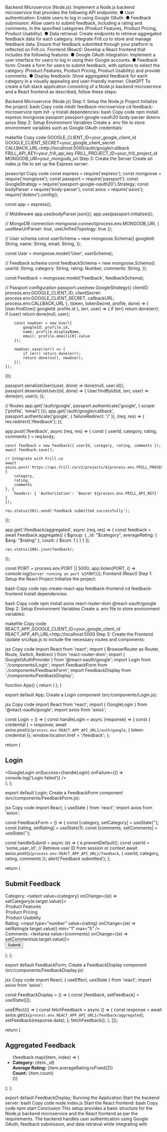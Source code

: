 Backend Microservice (Node.js):
Implement a Node.js backend microservice that provides the following API endpoints:
● User authentication: Enable users to log in using Google OAuth.
● Feedback submission: Allow users to submit feedback, including a rating and comments, in the
specified categories (Product Features, Product Pricing, Product Usability).
● Data retrieval: Create endpoints to retrieve aggregated feedback data for each category.
Integrate Frill.co to store and manage feedback data. Ensure that feedback submitted through your
platform is reflected on Frill.co.
Frontend (React):
Develop a React frontend that includes the following features:
● Google OAuth integration: Implement a user interface for users to log in using their Google
accounts.
● Feedback form: Create a form for users to submit feedback, with options to select the category
(Product Features, Product Pricing, Product Usability) and provide comments.
● Display feedback: Show aggregated feedback for each category in a visually appealing and
user-friendly manner.
ChatGPT
To create a full-stack application consisting of a Node.js backend microservice and a React frontend as described, follow these steps:

Backend Microservice (Node.js)
Step 1: Setup the Node.js Project
Initialize the project:
bash
Copy code
mkdir feedback-microservice
cd feedback-microservice
npm init -y
Install dependencies:
bash
Copy code
npm install express mongoose passport passport-google-oauth20 body-parser dotenv axios
Step 2: Setup Environment Variables
Create a .env file to store environment variables such as Google OAuth credentials:

makefile
Copy code
GOOGLE_CLIENT_ID=your_google_client_id
GOOGLE_CLIENT_SECRET=your_google_client_secret
CALLBACK_URL=http://localhost:5000/auth/google/callback
FRILL_API_KEY=your_frill_api_key
FRILL_PROJECT_ID=your_frill_project_id
MONGODB_URI=your_mongodb_uri
Step 3: Create the Server
Create an index.js file to set up the Express server:

javascript
Copy code
const express = require('express');
const mongoose = require('mongoose');
const passport = require('passport');
const GoogleStrategy = require('passport-google-oauth20').Strategy;
const bodyParser = require('body-parser');
const axios = require('axios');
require('dotenv').config();

const app = express();

// Middleware
app.use(bodyParser.json());
app.use(passport.initialize());

// MongoDB connection
mongoose.connect(process.env.MONGODB_URI, { useNewUrlParser: true, useUnifiedTopology: true });

// User schema
const userSchema = new mongoose.Schema({
    googleId: String,
    name: String,
    email: String,
});

const User = mongoose.model('User', userSchema);

// Feedback schema
const feedbackSchema = new mongoose.Schema({
    userId: String,
    category: String,
    rating: Number,
    comments: String,
});

const Feedback = mongoose.model('Feedback', feedbackSchema);

// Passport configuration
passport.use(new GoogleStrategy({
    clientID: process.env.GOOGLE_CLIENT_ID,
    clientSecret: process.env.GOOGLE_CLIENT_SECRET,
    callbackURL: process.env.CALLBACK_URL
}, (token, tokenSecret, profile, done) => {
    User.findOne({ googleId: profile.id }, (err, user) => {
        if (err) return done(err);
        if (user) return done(null, user);
        
        const newUser = new User({
            googleId: profile.id,
            name: profile.displayName,
            email: profile.emails[0].value
        });

        newUser.save((err) => {
            if (err) return done(err);
            return done(null, newUser);
        });
    });
}));

passport.serializeUser((user, done) => done(null, user.id));
passport.deserializeUser((id, done) => {
    User.findById(id, (err, user) => done(err, user));
});

// Routes
app.get('/auth/google', passport.authenticate('google', { scope: ['profile', 'email'] }));
app.get('/auth/google/callback', passport.authenticate('google', { failureRedirect: '/' }), (req, res) => {
    res.redirect('/feedback');
});

app.post('/feedback', async (req, res) => {
    const { userId, category, rating, comments } = req.body;

    const feedback = new Feedback({ userId, category, rating, comments });
    await feedback.save();

    // Integrate with Frill.co
    await axios.post(`https://api.frill.co/v1/projects/${process.env.FRILL_PROJECT_ID}/feedback`, {
        category,
        rating,
        comments
    }, {
        headers: { 'Authorization': `Bearer ${process.env.FRILL_API_KEY}` }
    });

    res.status(201).send('Feedback submitted successfully');
});

app.get('/feedback/aggregated', async (req, res) => {
    const feedback = await Feedback.aggregate([
        { $group: { _id: "$category", averageRating: { $avg: "$rating" }, count: { $sum: 1 } } }
    ]);

    res.status(200).json(feedback);
});

const PORT = process.env.PORT || 5000;
app.listen(PORT, () => console.log(`Server running on port ${PORT}`));
Frontend (React)
Step 1: Setup the React Project
Initialize the project:

bash
Copy code
npx create-react-app feedback-frontend
cd feedback-frontend
Install dependencies:

bash
Copy code
npm install axios react-router-dom @react-oauth/google
Step 2: Setup Environment Variables
Create a .env file to store environment variables:

makefile
Copy code
REACT_APP_GOOGLE_CLIENT_ID=your_google_client_id
REACT_APP_API_URL=http://localhost:5000
Step 3: Create the Frontend
Update src/App.js to include the necessary routes and components:

jsx
Copy code
import React from 'react';
import { BrowserRouter as Router, Route, Switch, Redirect } from 'react-router-dom';
import { GoogleOAuthProvider } from '@react-oauth/google';
import Login from './components/Login';
import FeedbackForm from './components/FeedbackForm';
import FeedbackDisplay from './components/FeedbackDisplay';

function App() {
  return (
    <GoogleOAuthProvider clientId={process.env.REACT_APP_GOOGLE_CLIENT_ID}>
      <Router>
        <Switch>
          <Route path="/login" component={Login} />
          <Route path="/feedback" component={FeedbackForm} />
          <Route path="/display" component={FeedbackDisplay} />
          <Redirect from="/" to="/login" />
        </Switch>
      </Router>
    </GoogleOAuthProvider>
  );
}

export default App;
Create a Login component (src/components/Login.js):

jsx
Copy code
import React from 'react';
import { GoogleLogin } from '@react-oauth/google';
import axios from 'axios';

const Login = () => {
  const handleLogin = async (response) => {
    const { credential } = response;
    await axios.post(`${process.env.REACT_APP_API_URL}/auth/google`, { token: credential });
    window.location.href = '/feedback';
  };

  return (
    <div>
      <h2>Login</h2>
      <GoogleLogin
        onSuccess={handleLogin}
        onFailure={() => console.log('Login failed')}
      />
    </div>
  );
};

export default Login;
Create a FeedbackForm component (src/components/FeedbackForm.js):

jsx
Copy code
import React, { useState } from 'react';
import axios from 'axios';

const FeedbackForm = () => {
  const [category, setCategory] = useState('');
  const [rating, setRating] = useState(1);
  const [comments, setComments] = useState('');

  const handleSubmit = async (e) => {
    e.preventDefault();
    const userId = 'some_user_id'; // Retrieve user ID from session or context
    await axios.post(`${process.env.REACT_APP_API_URL}/feedback`, { userId, category, rating, comments });
    alert('Feedback submitted');
  };

  return (
    <form onSubmit={handleSubmit}>
      <h2>Submit Feedback</h2>
      <div>
        <label>Category:</label>
        <select value={category} onChange={(e) => setCategory(e.target.value)}>
          <option value="Product Features">Product Features</option>
          <option value="Product Pricing">Product Pricing</option>
          <option value="Product Usability">Product Usability</option>
        </select>
      </div>
      <div>
        <label>Rating:</label>
        <input type="number" value={rating} onChange={(e) => setRating(e.target.value)} min="1" max="5" />
      </div>
      <div>
        <label>Comments:</label>
        <textarea value={comments} onChange={(e) => setComments(e.target.value)}></textarea>
      </div>
      <button type="submit">Submit</button>
    </form>
  );
};

export default FeedbackForm;
Create a FeedbackDisplay component (src/components/FeedbackDisplay.js):

jsx
Copy code
import React, { useEffect, useState } from 'react';
import axios from 'axios';

const FeedbackDisplay = () => {
  const [feedback, setFeedback] = useState([]);

  useEffect(() => {
    const fetchFeedback = async () => {
      const response = await axios.get(`${process.env.REACT_APP_API_URL}/feedback/aggregated`);
      setFeedback(response.data);
    };
    fetchFeedback();
  }, []);

  return (
    <div>
      <h2>Aggregated Feedback</h2>
      <ul>
        {feedback.map((item, index) => (
          <li key={index}>
            <strong>Category:</strong> {item._id} <br />
            <strong>Average Rating:</strong> {item.averageRating.toFixed(2)} <br />
            <strong>Count:</strong> {item.count}
          </li>
        ))}
      </ul>
    </div>
  );
};

export default FeedbackDisplay;
Running the Application
Start the backend server:
bash
Copy code
node index.js
Start the React frontend:
bash
Copy code
npm start
Conclusion
This setup provides a basic structure for the Node.js backend microservice and the React frontend as per the requirements. The backend handles user authentication using Google OAuth, feedback submission, and data retrieval while integrating with
